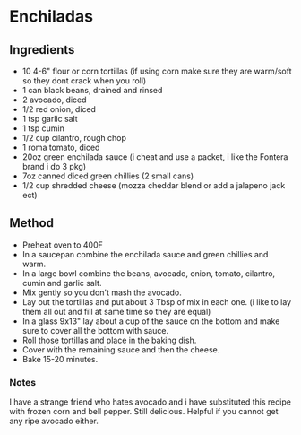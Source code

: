 # Enchiladas

## Ingredients

* 10 4-6" flour or corn tortillas (if using corn make sure they are warm/soft so they dont crack when you roll)
* 1 can black beans, drained and rinsed
* 2 avocado, diced
* 1/2 red onion, diced
* 1 tsp garlic salt
* 1 tsp cumin
* 1/2 cup cilantro, rough chop
* 1 roma tomato, diced
* 20oz green enchilada sauce (i cheat and use a packet, i like the Fontera brand i do 3 pkg)
* 7oz canned diced green chillies (2 small cans)
* 1/2 cup shredded cheese (mozza cheddar blend or add a jalapeno jack ect)

## Method

- Preheat oven to 400F
- In a saucepan combine the enchilada sauce and green chillies and warm.
- In a large bowl combine the beans, avocado, onion, tomato, cilantro, cumin and garlic salt.
- Mix gently so you don't mash the avocado.
- Lay out the tortillas and put about 3 Tbsp of mix in each one. (i like to lay them all out and fill at same time so they are equal)
- In a glass 9x13" lay about a cup of the sauce on the bottom and make sure to cover all the bottom with sauce.
- Roll those tortillas and place in the baking dish.
- Cover with the remaining sauce and then the cheese.
- Bake 15-20 minutes.

### Notes

I have a strange friend who hates avocado and i have substituted this recipe with frozen corn and bell pepper. Still delicious. 
Helpful if you cannot get any ripe avocado either.
